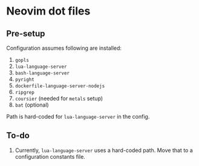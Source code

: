 # Neovim dot files

## Pre-setup

Configuration assumes following are installed:
1. `gopls`
2. `lua-language-server`
3. `bash-language-server`
4. `pyright`
5. `dockerfile-language-server-nodejs`
6. `ripgrep`
7. `coursier` (needed for `metals` setup)
8. `bat` (optional)

Path is hard-coded for `lua-language-server` in the config.

## To-do

1. Currently, `lua-language-server` uses a hard-coded path. Move that to a configuration constants file.
